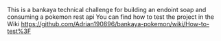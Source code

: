 This is a bankaya technical challenge for building an endoint soap and consuming a pokemon rest api You can find how to test the project in the Wiki https://github.com/Adrian190896/bankaya-pokemon/wiki/How-to-test%3F
